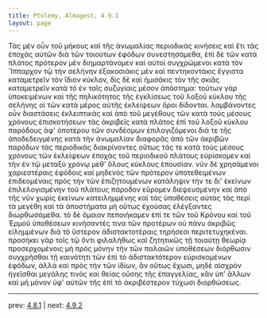 ```yaml
---
title: Ptolemy, Almagest, 4.9.1
layout: page
---
```


Τὰς μὲν οὖν τοῦ μήκους καὶ τῆς ἀνωμαλίας περιοδικὰς κινήσεις καὶ ἔτι τὰς ἐποχὰς αὐτῶν διὰ τῶν τοιούτων ἐφόδων συνεστησάμεθα, ἐπὶ δὲ τῶν κατὰ πλάτος πρότερον μὲν διημαρτάνομεν καὶ αὐτοὶ συγχρώμενοι κατὰ τὸν Ἵππαρχον τῷ τὴν σελήνην ἑξακοσιάκις μὲν καὶ πεντηκοντάκις ἔγγιστα καταμετρεῖν τὸν ἴδιον κύκλον, δὶς δὲ καὶ ἡμισάκις τὸν τῆς σκιᾶς καταμετρεῖν κατὰ τὸ ἐν ταῖς συζυγίαις μέσον ἀπόστημα: τούτων γὰρ ὑποκειμένων καὶ τῆς πηλικότητος τῆς ἐγκλίσεως τοῦ λοξοῦ κύκλου τῆς σελήνης οἱ τῶν κατὰ μέρος αὐτῆς ἐκλείψεων ὅροι δίδονται. λαμβάνοντες οὖν διαστάσεις ἐκλειπτικὰς καὶ ἀπὸ τοῦ μεγέθους τῶν κατὰ τοὺς μέσους χρόνους ἐπισκοτήσεων τὰς ἀκριβεῖς κατὰ πλάτος ἐπὶ τοῦ λοξοῦ κύκλου παρόδους ἀφ' ὁποτέρου τῶν συνδέσμων ἐπιλογιζόμενοι διά τε τῆς ἀποδεδειγμένης κατὰ τὴν ἀνωμαλίαν διαφορᾶς ἀπὸ τῶν ἀκριβῶν παρόδων τὰς περιοδικὰς διακρίνοντες οὕτως τάς τε κατὰ τοὺς μέσους χρόνους τῶν ἐκλείψεων ἐποχὰς τοῦ περιοδικοῦ πλάτους εὑρίσκομεν καὶ τὴν ἐν τῷ μεταξὺ χρόνῳ μεθ' ὅλους κύκλους ἐπουσίαν. νῦν δὲ χρησάμενοι χαριεστέραις ἐφόδοις καὶ μηδενὸς τῶν πρότερον ὑποτεθειμένων ἐπιδεομέναις πρὸς τὴν τῶν ἐπιζητουμένων κατάληψιν τήν τε δι' ἐκείνων ἐπιλελογισμένην τοῦ πλάτους πάροδον εὕρομεν διεψευσμένην καὶ ἀπὸ τῆς νῦν χωρὶς ἐκείνων κατειλημμένης καὶ τὰς ὑποθέσεις αὐτὰς τὰς περὶ τὰ μεγέθη καὶ τὰ ἀποστήματα μὴ οὕτως ἐχούσας ἐλέγξαντες διωρθωσάμεθα. τὸ δὲ ὅμοιον πεποιήκαμεν ἐπί τε τῶν τοῦ Κρόνου καὶ τοῦ Ἑρμοῦ ὑποθέσεων κινήσαντές τινα τῶν προτέρων οὐ πάνυ ἀκριβῶς εἰλημμένων διὰ τὸ ὕστερον ἀδιστακτοτέραις τηρήσεσι περιτετυχηκέναι. προσήκει γὰρ τοῖς τῷ ὄντι φιλαλήθως καὶ ζητητικῶς τῇ τοιαύτῃ θεωρίᾳ προσερχομένοις μὴ πρὸς μόνην τὴν τῶν παλαιῶν ὑποθέσεων διόρθωσιν συγχρῆσθαι τῇ καινότητι τῶν ἐπὶ τὸ ἀδιστακτότερον εὑρισκομένων ἐφόδων, ἀλλὰ καὶ πρὸς τὴν τῶν ἰδίων, ἂν οὕτως ἔχωσι, μηδὲ αἰσχρὸν ἡγεῖσθαι μεγάλης τινὸς καὶ θείας οὔσης τῆς ἐπαγγελίας, κἂν ὑπ' ἄλλων καὶ μὴ μόνον ὑφ' αὑτῶν τῆς ἐπὶ τὸ ἀκριβέστερον τύχωσι διορθώσεως. 

---

prev: [4.8.1](../4.8.1/) | next: [4.9.2](../4.9.2/)

